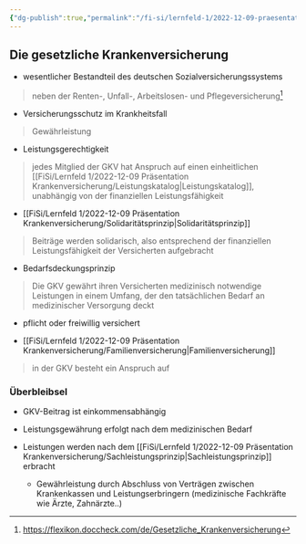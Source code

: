 ```yaml
---
{"dg-publish":true,"permalink":"/fi-si/lernfeld-1/2022-12-09-praesentation-krankenversicherung/gkv/"}
---
```




## Die gesetzliche Krankenversicherung

- wesentlicher Bestandteil des deutschen Sozialversicherungssystems
> neben der Renten-, Unfall-, Arbeitslosen- und Pflegeversicherung[^1]

[^1]: https://flexikon.doccheck.com/de/Gesetzliche_Krankenversicherung

- Versicherungsschutz im Krankheitsfall 
> Gewährleistung

- Leistungsgerechtigkeit
> jedes Mitglied der GKV hat Anspruch auf einen einheitlichen [[FiSi/Lernfeld 1/2022-12-09 Präsentation Krankenversicherung/Leistungskatalog\|Leistungskatalog]], unabhängig von der finanziellen Leistungsfähigkeit

- [[FiSi/Lernfeld 1/2022-12-09 Präsentation Krankenversicherung/Solidaritätsprinzip\|Solidaritätsprinzip]]
> Beiträge werden solidarisch, also entsprechend der finanziellen Leistungsfähigkeit der Versicherten aufgebracht

- Bedarfsdeckungsprinzip
> Die GKV gewährt ihren Versicherten medizinisch notwendige Leistungen in einem Umfang, der den tatsächlichen Bedarf an medizinischer Versorgung deckt 

- pflicht oder freiwillig versichert

- [[FiSi/Lernfeld 1/2022-12-09 Präsentation Krankenversicherung/Familienversicherung\|Familienversicherung]] 
> in der GKV besteht ein Anspruch auf


### Überbleibsel

- GKV-Beitrag ist einkommensabhängig

- Leistungsgewährung erfolgt nach dem medizinischen Bedarf

- Leistungen werden nach dem [[FiSi/Lernfeld 1/2022-12-09 Präsentation Krankenversicherung/Sachleistungsprinzip\|Sachleistungsprinzip]] erbracht
	- Gewährleistung durch Abschluss von Verträgen zwischen Krankenkassen und Leistungserbringern (medizinische Fachkräfte wie Ärzte, Zahnärzte..)